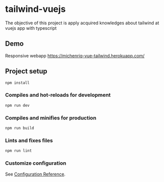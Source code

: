 # tailwind-vuejs
The objective of this project is apply acquired knowledges about tailwind at vuejs app with typescript

## Demo
Responsive webapp
https://michenriq-vue-tailwind.herokuapp.com/

## Project setup
```
npm install
```

### Compiles and hot-reloads for development
```
npm run dev
```

### Compiles and minifies for production
```
npm run build
```

### Lints and fixes files
```
npm run lint
```

### Customize configuration
See [Configuration Reference](https://cli.vuejs.org/config/).
